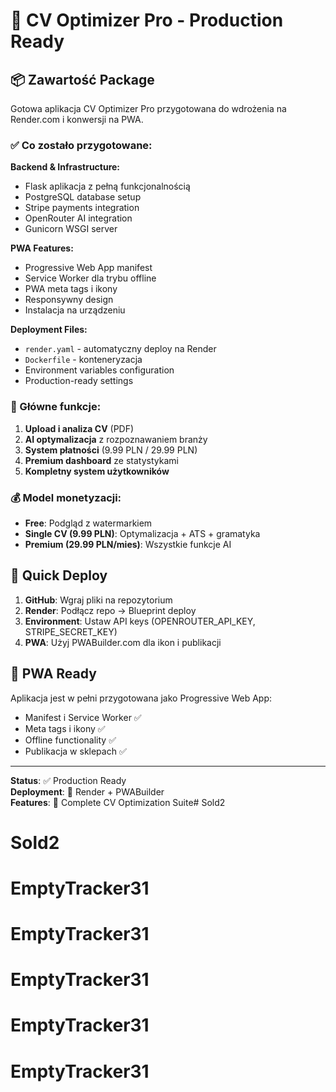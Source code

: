 # 🚀 CV Optimizer Pro - Production Ready

## 📦 Zawartość Package

Gotowa aplikacja CV Optimizer Pro przygotowana do wdrożenia na Render.com i konwersji na PWA.

### ✅ Co zostało przygotowane:

**Backend & Infrastructure:**
- Flask aplikacja z pełną funkcjonalnością
- PostgreSQL database setup
- Stripe payments integration
- OpenRouter AI integration
- Gunicorn WSGI server

**PWA Features:**
- Progressive Web App manifest
- Service Worker dla trybu offline
- PWA meta tags i ikony
- Responsywny design
- Instalacja na urządzeniu

**Deployment Files:**
- `render.yaml` - automatyczny deploy na Render
- `Dockerfile` - konteneryzacja
- Environment variables configuration
- Production-ready settings

### 🎯 Główne funkcje:

1. **Upload i analiza CV** (PDF)
2. **AI optymalizacja** z rozpoznawaniem branży
3. **System płatności** (9.99 PLN / 29.99 PLN)
4. **Premium dashboard** ze statystykami
5. **Kompletny system użytkowników**

### 💰 Model monetyzacji:
- **Free**: Podgląd z watermarkiem
- **Single CV (9.99 PLN)**: Optymalizacja + ATS + gramatyka
- **Premium (29.99 PLN/mies)**: Wszystkie funkcje AI

## 🚀 Quick Deploy

1. **GitHub**: Wgraj pliki na repozytorium
2. **Render**: Podłącz repo → Blueprint deploy
3. **Environment**: Ustaw API keys (OPENROUTER_API_KEY, STRIPE_SECRET_KEY)
4. **PWA**: Użyj PWABuilder.com dla ikon i publikacji

## 📱 PWA Ready

Aplikacja jest w pełni przygotowana jako Progressive Web App:
- Manifest i Service Worker ✅
- Meta tags i ikony ✅
- Offline functionality ✅
- Publikacja w sklepach ✅

---

**Status**: ✅ Production Ready  
**Deployment**: 🚀 Render + PWABuilder  
**Features**: 🎯 Complete CV Optimization Suite# Sold2
# Sold2
# EmptyTracker31
# EmptyTracker31
# EmptyTracker31
# EmptyTracker31
# EmptyTracker31
